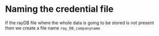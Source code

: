 # Naming the credential file

If the rayDB file where the whole data is going to be stored is not present then we create a file name `ray_DB_companyname` 